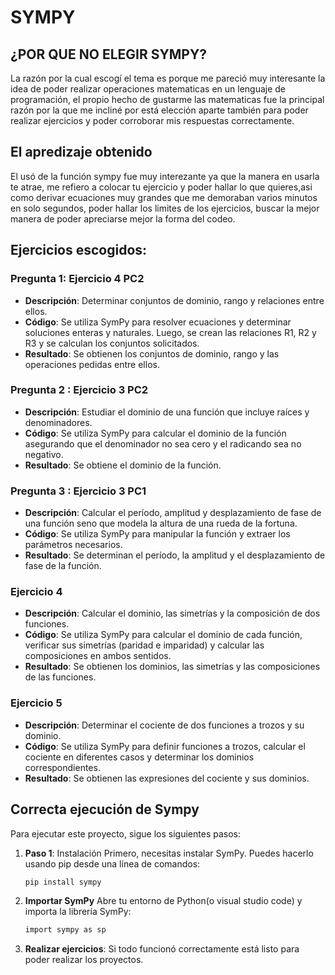 # SYMPY

## ¿POR QUE NO ELEGIR SYMPY?

La razón por la cual escogí el tema es porque me pareció muy interesante la idea de poder realizar operaciones matematicas en un lenguaje de programación, el propio hecho de gustarme las matematicas fue la principal razón por la que me incliné por está elección aparte también para poder realizar ejercicios y poder corroborar mis respuestas correctamente.

## El apredizaje obtenido

El usó de la función sympy fue muy interezante ya que la manera en usarla te atrae, me refiero a colocar tu ejercicio y poder hallar lo que quieres,asi como derivar ecuaciones muy grandes que me demoraban varios minutos en solo segundos, poder hallar los limites de los ejercicios, buscar la mejor manera de poder apreciarse mejor la forma del codeo.
## Ejercicios escogidos:
### Pregunta 1: Ejercicio 4 PC2

- **Descripción**: Determinar conjuntos de dominio, rango y relaciones entre ellos.
- **Código**: Se utiliza SymPy para resolver ecuaciones y determinar soluciones enteras y naturales. Luego, se crean las relaciones R1, R2 y R3 y se calculan los conjuntos solicitados.
- **Resultado**: Se obtienen los conjuntos de dominio, rango y las operaciones pedidas entre ellos.

### Pregunta 2 : Ejercicio 3 PC2

- **Descripción**: Estudiar el dominio de una función que incluye raíces y denominadores.
- **Código**: Se utiliza SymPy para calcular el dominio de la función asegurando que el denominador no sea cero y el radicando sea no negativo.
- **Resultado**: Se obtiene el dominio de la función.

### Pregunta 3 : Ejercicio 3 PC1

- **Descripción**: Calcular el período, amplitud y desplazamiento de fase de una función seno que modela la altura de una rueda de la fortuna.
- **Código**: Se utiliza SymPy para manipular la función y extraer los parámetros necesarios.
- **Resultado**: Se determinan el período, la amplitud y el desplazamiento de fase de la función.

### Ejercicio 4

- **Descripción**: Calcular el dominio, las simetrías y la composición de dos funciones.
- **Código**: Se utiliza SymPy para calcular el dominio de cada función, verificar sus simetrías (paridad e imparidad) y calcular las composiciones en ambos sentidos.
- **Resultado**: Se obtienen los dominios, las simetrías y las composiciones de las funciones.

### Ejercicio 5

- **Descripción**: Determinar el cociente de dos funciones a trozos y su dominio.
- **Código**: Se utiliza SymPy para definir funciones a trozos, calcular el cociente en diferentes casos y determinar los dominios correspondientes.
- **Resultado**: Se obtienen las expresiones del cociente y sus dominios.

## Correcta ejecución de Sympy

Para ejecutar este proyecto, sigue los siguientes pasos:

1. **Paso 1**: Instalación
    Primero, necesitas instalar SymPy. Puedes hacerlo usando pip desde una línea de comandos:
    ```sh
    pip install sympy
    ```

2. **Importar SymPy**
    Abre tu entorno de Python(o visual studio code) y importa la librería SymPy: 
    ```sh
    import sympy as sp
    ```
3. **Realizar ejercicios**: Si todo funcionó correctamente está listo para poder realizar los proyectos.